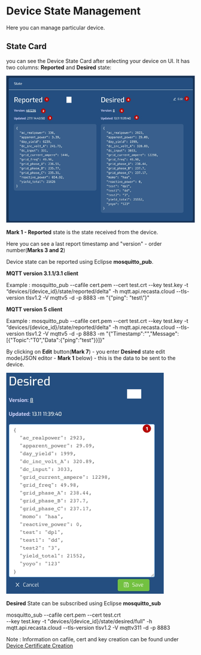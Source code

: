 # Device State Management

Here you can manage particular device.

## State Card

you can see the Device State Card after selecting your device on UI.
It has two columns: **Reported** and **Desired** state:

![Device State](../UI/Images/device/state-base.png?raw=true)

**Mark 1 - Reported** state is the state received from the device.

Here you can see a last report timestamp and "version" - order number(**Marks 3 and 2**)

Device state can be reported using Eclipse **mosquitto_pub**.

**MQTT version 3.1.1/3.1 client**

Example : mosquitto_pub --cafile cert.pem --cert test.crt --key test.key  -t “devices/{device_id}/state/reported/delta" -h mqtt.api.recasta.cloud  --tls-version tlsv1.2 -V mqttv5 -d -p 8883 -m "{\"ping\": \"test\”}"

**MQTT version 5 client**

Example : mosquitto_pub --cafile cert.pem --cert test.crt --key test.key  -t “devices/{device_id}/state/reported/delta" -h mqtt.api.recasta.cloud  --tls-version tlsv1.2 -V mqttv5 -d -p 8883 -m "{"Timestamp":"","Message":[{"Topic":"T0","Data":{"ping":"test"}}]}"

By clicking on **Edit** button(**Mark 7**) - you enter **Desired** state edit mode(JSON editor - **Mark 1** below) - this is the data to be sent to the device.

![Device State Edit Mode](../UI/Images/device/state-edit-mode.png?raw=true)

**Desired** State can be subscribed using Eclipse **mosquitto_sub**

mosquitto_sub --cafile cert.pem --cert test.crt \
         --key test.key  -t "devices/{device_id}/state/desired/full" -h mqtt.api.recasta.cloud  --tls-version tlsv1.2 -V mqttv311 -d -p 8883

Note : Information on cafile, cert and key creation can be found under [Device Certificate Creation](Technical/CertificateCreation.md)

